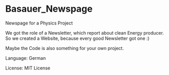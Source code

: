 # Basauer_Newspage
Newspage for a Physics Project

We got the role of a Newsletter, which report about clean Energy producer.
So we created a Website, because every good Newsletter got one :)

Maybe the Code is also something for your own project. 

Language: German

License: MIT License

